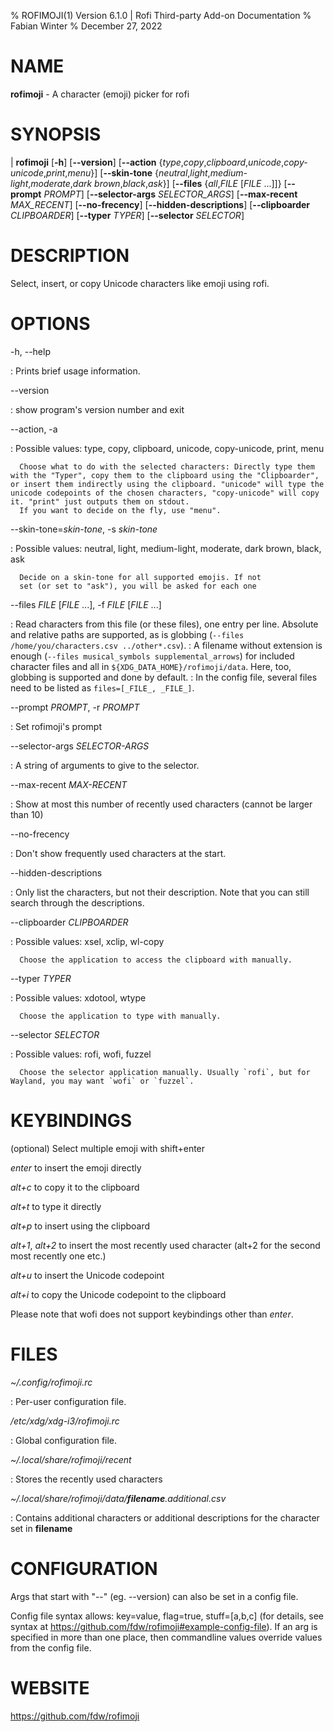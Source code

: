 % ROFIMOJI(1) Version 6.1.0 | Rofi Third-party Add-on Documentation
% Fabian Winter
% December 27, 2022

# NAME


**rofimoji** \- A character (emoji) picker for rofi

# SYNOPSIS

| **rofimoji** \[**-h**] \[**\--version**] \[**\--action** {*type*,*copy*,*clipboard*,*unicode*,*copy-unicode*,*print*,*menu*}]
         \[**\--skin-tone** {*neutral*,*light*,*medium-light*,*moderate*,*dark brown*,*black*,*ask*}]
         \[**\--files** {*all*,*FILE* \[*FILE* ...]]} \[**\--prompt** *PROMPT*]
         \[**\--selector-args** *SELECTOR_ARGS*] \[**\--max-recent** *MAX_RECENT*] \[**\--no-frecency**] \[**\--hidden-descriptions**]
         \[**\--clipboarder** *CLIPBOARDER*] \[**\--typer** *TYPER*] \[**\--selector** *SELECTOR*]

# DESCRIPTION

Select, insert, or copy Unicode characters like emoji using rofi.

# OPTIONS

-h, \--help

:   Prints brief usage information.

\--version

:   show program's version number and exit

\--action, -a

: Possible values: type, copy, clipboard, unicode, copy-unicode, print, menu

      Choose what to do with the selected characters: Directly type them with the "Typer", copy them to the clipboard using the "Clipboarder", or insert them indirectly using the clipboard. "unicode" will type the unicode codepoints of the chosen characters, "copy-unicode" will copy it. "print" just outputs them on stdout.
      If you want to decide on the fly, use "menu".

\--skin-tone=_skin-tone_, -s _skin-tone_

: Possible values: neutral, light, medium-light, moderate, dark brown, black, ask

      Decide on a skin-tone for all supported emojis. If not
      set (or set to "ask"), you will be asked for each one

\--files _FILE_ [_FILE_ ...], -f _FILE_ [_FILE_ ...]

:  Read characters from this file (or these files), one entry per line. Absolute and relative paths are supported, as is globbing (`--files /home/you/characters.csv ../other*.csv`).
:  A filename without extension is enough (`--files musical_symbols supplemental_arrows`) for included character files and all in `${XDG_DATA_HOME}/rofimoji/data`. Here, too, globbing is supported and done by default.
:  In the config file, several files need to be listed as `files=[_FILE_, _FILE_]`.

\--prompt _PROMPT_, -r _PROMPT_

:  Set rofimoji's prompt

\--selector-args _SELECTOR-ARGS_

:  A string of arguments to give to the selector.

\--max-recent _MAX-RECENT_

:  Show at most this number of recently used characters
   (cannot be larger than 10)

\--no-frecency

:  Don't show frequently used characters at the start.

\--hidden-descriptions

:  Only list the characters, but not their description. Note that you can still search through the descriptions.

\--clipboarder _CLIPBOARDER_

: Possible values: xsel, xclip, wl-copy

      Choose the application to access the clipboard with manually.

\--typer _TYPER_

: Possible values: xdotool, wtype

      Choose the application to type with manually.

\--selector _SELECTOR_

: Possible values: rofi, wofi, fuzzel

      Choose the selector application manually. Usually `rofi`, but for Wayland, you may want `wofi` or `fuzzel`.

# KEYBINDINGS

(optional) Select multiple emoji with shift+enter

*enter* to insert the emoji directly

*alt+c* to copy it to the clipboard

*alt+t* to type it directly

*alt+p* to insert using the clipboard

*alt+1*, *alt+2* to insert the most recently used character (alt+2 for the second most recently one etc.)

*alt+u* to insert the Unicode codepoint

*alt+i* to copy the Unicode codepoint to the clipboard

Please note that wofi does not support keybindings other than *enter*.

# FILES

*~/.config/rofimoji.rc*

:   Per-user configuration file.

*/etc/xdg/xdg-i3/rofimoji.rc*

:   Global configuration file.

*~/.local/share/rofimoji/recent*

:   Stores the recently used characters

*~/.local/share/rofimoji/data/**filename**.additional.csv*

:   Contains additional characters or additional descriptions for the character set in **filename**

# CONFIGURATION

Args that start with "\--" (eg. \--version) can also be set in a config file.

Config file syntax allows: key=value, flag=true, stuff=[a,b,c] (for details, see syntax at https://github.com/fdw/rofimoji#example-config-file). If an arg is
specified in more than one place, then commandline values override values from the config file.

# WEBSITE

https://github.com/fdw/rofimoji
